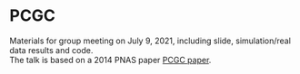 # PCGC
Materials for group meeting on July 9, 2021, including slide, simulation/real data results and code. \
The talk is based on a 2014 PNAS paper [PCGC paper](https://www.pnas.org/content/111/49/E5272.short).
